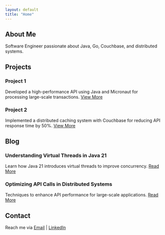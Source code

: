 ```yaml
---
layout: default
title: "Home"
---
```


<div class="container">
    
  <section id="about" class="card">
      <h2>About Me</h2>
      <p>Software Engineer passionate about Java, Go, Couchbase, and distributed systems.</p>
  </section>

  <section id="projects" class="card">
      <h2>Projects</h2>
      <div class="project">
          <h3>Project 1</h3>
          <p>Developed a high-performance API using Java and Micronaut for processing large-scale transactions. <a href="#">View More</a></p>
      </div>
      <div class="project">
          <h3>Project 2</h3>
          <p>Implemented a distributed caching system with Couchbase for reducing API response time by 50%. <a href="#">View More</a></p>
      </div>
  </section>

  <section id="blog" class="card">
      <h2>Blog</h2>
      <article>
          <h3>Understanding Virtual Threads in Java 21</h3>
          <p>Learn how Java 21 introduces virtual threads to improve concurrency. <a href="#">Read More</a></p>
      </article>
      <article>
          <h3>Optimizing API Calls in Distributed Systems</h3>
          <p>Techniques to enhance API performance for large-scale applications. <a href="#">Read More</a></p>
      </article>
  </section>

  <section id="contact" class="card">
      <h2>Contact</h2>
      <p>Reach me via <a href="mailto:jeevan@example.com">Email</a> | <a href="#">LinkedIn</a></p>
  </section>

</div>
